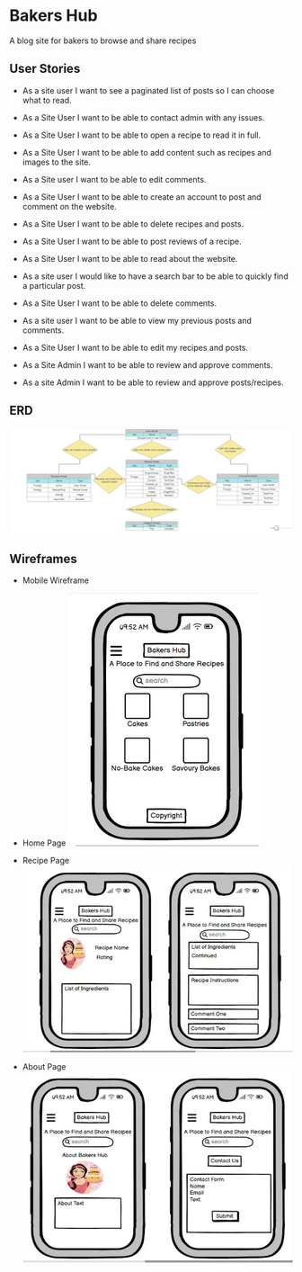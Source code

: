 # Bakers Hub

A blog site for bakers to browse and share recipes

## User Stories

- As a site user I want to see a paginated list of posts so I can choose what to read.
- As a Site User I want to be able to contact admin with any issues.
- As a Site User I want to be able to open a recipe to read it in full.
- As a Site User I want to be able to add content such as recipes and images to the site.
- As a Site user I want to be able to edit comments.
- As a Site User I want to be able to create an account to post and comment on the website.
- As a Site User I want to be able to delete recipes and posts.
- As a Site User I want to be able to post reviews of a recipe.
- As a Site User I want to be able to read about the website.
- As a site user I would like to have a search bar to be able to quickly find a particular post.
- As a Site User I want to be able to delete comments.
- As a site user I want to be able to view my previous posts and comments.
- As a Site User I want to be able to edit my recipes and posts.

- As a Site Admin I want to be able to review and approve comments.
- As a site Admin I want to be able to review and approve posts/recipes.

## ERD

![ERD design](./documents/images/erd_design.webp)

## Wireframes

- Mobile Wireframe

- Home Page
 ![Mobile devices home page](./documents/images/mobile_home_page.webp)

- Recipe Page
  ![Mobile devices recipe page](./documents/images/mobile_recipe_page.webp)
  
- About Page
  ![Mobile devices about page](./documents/images/mobile_about_page.webp)

